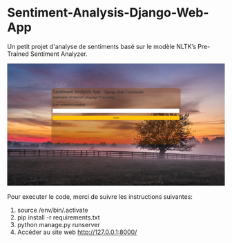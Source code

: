 # Sentiment-Analysis-Django-Web-App

Un petit projet d'analyse de sentiments basé sur le modèle NLTK’s Pre-Trained Sentiment Analyzer.

<img src="Screenshot from 2018-12-21 17-03-21.png">

Pour executer le code, merci de suivre les instructions suivantes:
1. source /env/bin/.activate
2. pip install -r requirements.txt
3. python manage.py runserver
4. Accéder au site web http://127.0.0.1:8000/


